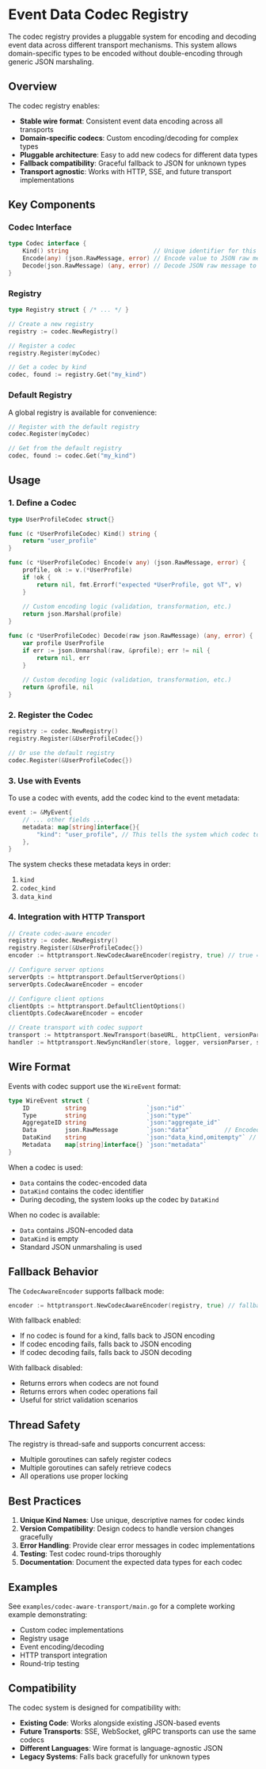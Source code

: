 # Event Data Codec Registry

The codec registry provides a pluggable system for encoding and decoding event data across different transport mechanisms. This system allows domain-specific types to be encoded without double-encoding through generic JSON marshaling.

## Overview

The codec registry enables:
- **Stable wire format**: Consistent event data encoding across all transports
- **Domain-specific codecs**: Custom encoding/decoding for complex types
- **Pluggable architecture**: Easy to add new codecs for different data types
- **Fallback compatibility**: Graceful fallback to JSON for unknown types
- **Transport agnostic**: Works with HTTP, SSE, and future transport implementations

## Key Components

### Codec Interface

```go
type Codec interface {
    Kind() string                        // Unique identifier for this codec
    Encode(any) (json.RawMessage, error) // Encode value to JSON raw message
    Decode(json.RawMessage) (any, error) // Decode JSON raw message to value
}
```

### Registry

```go
type Registry struct { /* ... */ }

// Create a new registry
registry := codec.NewRegistry()

// Register a codec
registry.Register(myCodec)

// Get a codec by kind
codec, found := registry.Get("my_kind")
```

### Default Registry

A global registry is available for convenience:

```go
// Register with the default registry
codec.Register(myCodec)

// Get from the default registry
codec, found := codec.Get("my_kind")
```

## Usage

### 1. Define a Codec

```go
type UserProfileCodec struct{}

func (c *UserProfileCodec) Kind() string {
    return "user_profile"
}

func (c *UserProfileCodec) Encode(v any) (json.RawMessage, error) {
    profile, ok := v.(*UserProfile)
    if !ok {
        return nil, fmt.Errorf("expected *UserProfile, got %T", v)
    }
    
    // Custom encoding logic (validation, transformation, etc.)
    return json.Marshal(profile)
}

func (c *UserProfileCodec) Decode(raw json.RawMessage) (any, error) {
    var profile UserProfile
    if err := json.Unmarshal(raw, &profile); err != nil {
        return nil, err
    }
    
    // Custom decoding logic (validation, transformation, etc.)
    return &profile, nil
}
```

### 2. Register the Codec

```go
registry := codec.NewRegistry()
registry.Register(&UserProfileCodec{})

// Or use the default registry
codec.Register(&UserProfileCodec{})
```

### 3. Use with Events

To use a codec with events, add the codec kind to the event metadata:

```go
event := &MyEvent{
    // ... other fields ...
    metadata: map[string]interface{}{
        "kind": "user_profile", // This tells the system which codec to use
    },
}
```

The system checks these metadata keys in order:
1. `kind`
2. `codec_kind` 
3. `data_kind`

### 4. Integration with HTTP Transport

```go
// Create codec-aware encoder
registry := codec.NewRegistry()
registry.Register(&UserProfileCodec{})
encoder := httptransport.NewCodecAwareEncoder(registry, true) // true = enable fallback

// Configure server options
serverOpts := httptransport.DefaultServerOptions()
serverOpts.CodecAwareEncoder = encoder

// Configure client options
clientOpts := httptransport.DefaultClientOptions()
clientOpts.CodecAwareEncoder = encoder

// Create transport with codec support
transport := httptransport.NewTransport(baseURL, httpClient, versionParser, clientOpts)
handler := httptransport.NewSyncHandler(store, logger, versionParser, serverOpts)
```

## Wire Format

Events with codec support use the `WireEvent` format:

```go
type WireEvent struct {
    ID          string                 `json:"id"`
    Type        string                 `json:"type"`
    AggregateID string                 `json:"aggregate_id"`
    Data        json.RawMessage        `json:"data"`         // Encoded data
    DataKind    string                 `json:"data_kind,omitempty"` // Codec identifier
    Metadata    map[string]interface{} `json:"metadata"`
}
```

When a codec is used:
- `Data` contains the codec-encoded data
- `DataKind` contains the codec identifier
- During decoding, the system looks up the codec by `DataKind`

When no codec is available:
- `Data` contains JSON-encoded data
- `DataKind` is empty
- Standard JSON unmarshaling is used

## Fallback Behavior

The `CodecAwareEncoder` supports fallback mode:

```go
encoder := httptransport.NewCodecAwareEncoder(registry, true) // fallback enabled
```

With fallback enabled:
- If no codec is found for a kind, falls back to JSON encoding
- If codec encoding fails, falls back to JSON encoding
- If codec decoding fails, falls back to JSON decoding

With fallback disabled:
- Returns errors when codecs are not found
- Returns errors when codec operations fail
- Useful for strict validation scenarios

## Thread Safety

The registry is thread-safe and supports concurrent access:
- Multiple goroutines can safely register codecs
- Multiple goroutines can safely retrieve codecs
- All operations use proper locking

## Best Practices

1. **Unique Kind Names**: Use unique, descriptive names for codec kinds
2. **Version Compatibility**: Design codecs to handle version changes gracefully
3. **Error Handling**: Provide clear error messages in codec implementations
4. **Testing**: Test codec round-trips thoroughly
5. **Documentation**: Document the expected data types for each codec

## Examples

See `examples/codec-aware-transport/main.go` for a complete working example demonstrating:
- Custom codec implementations
- Registry usage
- Event encoding/decoding
- HTTP transport integration
- Round-trip testing

## Compatibility

The codec system is designed for compatibility with:
- **Existing Code**: Works alongside existing JSON-based events
- **Future Transports**: SSE, WebSocket, gRPC transports can use the same codecs
- **Different Languages**: Wire format is language-agnostic JSON
- **Legacy Systems**: Falls back gracefully for unknown types
